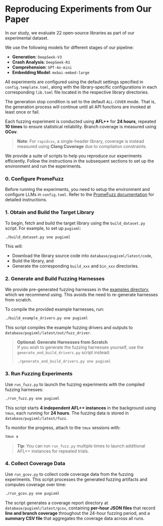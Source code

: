 # Reproducing Experiments from Our Paper

In our study, we evaluate 22 open-source libraries as part of our experimental dataset.

We use the following models for different stages of our pipeline:
- **Generation**: `DeepSeek-V3`
- **Crash Analysis**: `DeepSeek-R1`
- **Comprehension**: `GPT-4o-mini`
- **Embedding Model**: `mxbai-embed-large`

All experiments are configured using the default settings specified in `config.template.toml`, along with the library-specific configurations in each corresponding `lib.toml` file located in the respective library directories.

The generation stop condition is set to the default `ALL-COVER` mode. That is, the generation process will continue until all API functions are invoked at least once or fail.

Each fuzzing experiment is conducted using **AFL++** for **24 hours**, repeated **10 times** to ensure statistical reliability. Branch coverage is measured using **GCov**.

> **Note**: For `rapidcsv`, a single-header library, coverage is instead measured using **Clang Coverage** due to compilation constraints.

We provide a suite of scripts to help you reproduce our experiments efficiently. Follow the instructions in the subsequent sections to set up the environment and run the experiments.

### 0. **Configure PromeFuzz**

Before running the experiments, you need to setup the environment and configure LLMs in `config.toml`. Refer to the [PromeFuzz documentation](../../README.md) for detailed instructions.

### 1. **Obtain and Build the Target Library**

To begin, fetch and build the target library using the `build_dataset.py` script. For example, to set up `pugixml`:

```bash
./build_dataset.py one pugixml
```

This will:
- Download the library source code into `database/pugixml/latest/code`,
- Build the library, and
- Generate the corresponding `build_xxx` and `bin_xxx` directories.

### 2. **Generate and Build Fuzzing Harnesses**

We provide pre-generated fuzzing harnesses in the [examples directory](../../examples/README.md), which we recommend using. This avoids the need to re-generate harnesses from scratch.

To compile the provided example harnesses, run:

```bash
./build_example_drivers.py one pugixml
```

This script compiles the example fuzzing drivers and outputs to `database/pugixml/latest/out/fuzz_driver`.

> **Optional: Generate Harnesses from Scratch**  
> If you wish to generate the fuzzing harnesses yourself, use the `generate_and_build_drivers.py` script instead:
> ```bash
> ./generate_and_build_drivers.py one pugixml
> ```

### 3. **Run Fuzzing Experiments**

Use `run_fuzz.py` to launch the fuzzing experiments with the compiled fuzzing harnesses:

```bash
./run_fuzz.py one pugixml
```

This script starts **4 independent AFL++ instances** in the background using `tmux`, each running for **24 hours**. The fuzzing data is stored in `database/pugixml/latest/fuzz`.

To monitor the progress, attach to the `tmux` sessions with:

```bash
tmux a
```

> **Tip**: You can run `run_fuzz.py` multiple times to launch additional AFL++ instances for repeated trials.

### 4. **Collect Coverage Data**

Use `run_gcov.py` to collect code coverage data from the fuzzing experiments. This script processes the generated fuzzing artifacts and computes coverage over time:

```bash
./run_gcov.py one pugixml
```

The script generates a coverage report directory at `database/pugixml/latest/gcov`, containing **per-hour JSON files** that record **line and branch coverage** throughout the 24-hour fuzzing period, and a **summary CSV file** that aggregates the coverage data across all runs.
